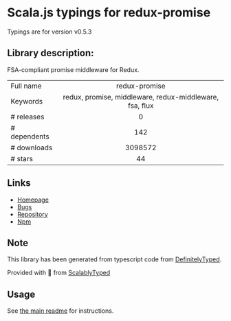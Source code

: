
# Scala.js typings for redux-promise

Typings are for version v0.5.3

## Library description:
FSA-compliant promise middleware for Redux.

|                    |                 |
| ------------------ | :-------------: |
| Full name          | redux-promise |
| Keywords           | redux, promise, middleware, redux-middleware, fsa, flux |
| # releases         | 0 |
| # dependents       | 142 |
| # downloads        | 3098572 |
| # stars            | 44 |

## Links
- [Homepage](https://github.com/redux-utilities/redux-promise)
- [Bugs](https://github.com/redux-utilities/redux-promise/issues)
- [Repository](https://github.com/redux-utilities/redux-promise)
- [Npm](https://www.npmjs.com/package/redux-promise)
    


## Note
This library has been generated from typescript code from [DefinitelyTyped](https://definitelytyped.org).

Provided with :purple_heart: from [ScalablyTyped](https://github.com/oyvindberg/ScalablyTyped)

## Usage
See [the main readme](../../readme.md) for instructions.


